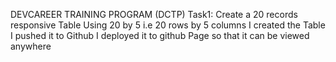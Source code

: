 DEVCAREER TRAINING PROGRAM (DCTP)
Task1: Create a 20 records responsive Table
Using 20 by 5 i.e 20 rows by 5 columns I created the Table
I pushed it to Github
I deployed it to github Page so that it can be viewed anywhere